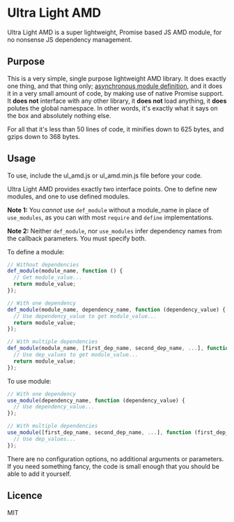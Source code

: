 # Ultra Light AMD

Ultra Light AMD is a super lightweight, Promise based JS AMD module, for no nonsense JS dependency management.

## Purpose

This is a very simple, single purpose lightweight AMD library. It does exactly one thing, and that thing only; [asynchronous module definition](https://en.wikipedia.org/wiki/Asynchronous_module_definition), and it does it in a very small amount of code, by making use of native Promise support. It **does not** interface with any other library, it **does not** load anything, it **does** polutes the global namespace. In other words, it's exactly what it says on the box and absolutely nothing else. 

For all that it's less than 50 lines of code, it minifies down to 625 bytes, and gzips down to 368 bytes.

## Usage

To use, include the ul_amd.js or ul_amd.min.js file before your code. 

Ultra Light AMD provides exactly two interface points. One to define new modules, and one to use defined modules. 

**Note 1:** You *cannot* use `def_module` without a module_name in place of `use_modules`, as you can with most `require` and `define` implementations. 

**Note 2:** Neither `def_module`, nor `use_modules` infer dependency names from the callback parameters. You must specify both. 

To define a module:

```javascript
// Without dependencies
def_module(module_name, function () {
  // Get module_value...
  return module_value;
});

// With one dependency
def_module(module_name, dependency_name, function (dependency_value) {
  // Use dependency_value to get module_value...
  return module_value;
});

// With multiple dependencies
def_module(module_name, [first_dep_name, second_dep_name, ...], function (first_dep_value, second_dep_value, ...) {
  // Use dep_values to get module_value...
  return module_value;
});
```

To use module:

```javascript
// With one dependency
use_module(dependency_name, function (dependency_value) {
  // Use dependency_value...
});

// With multiple dependencies
use_module([first_dep_name, second_dep_name, ...], function (first_dep_value, second_dep_value, ...) {
  // Use dep_values...
});
```

There are no configuration options, no additional arguments or parameters. If you need something fancy, the code is small enough that you should be able to add it yourself.

## Licence

MIT
